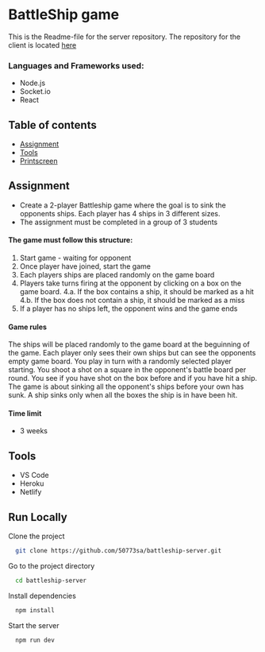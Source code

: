 # BattleShip game

This is the Readme-file for the server repository. The repository for the client is located [here](https://github.com/marialovgren/battleship-client)

### Languages and Frameworks used:
- Node.js
- Socket.io
- React

## Table of contents

- [Assignment](#assignment)
- [Tools](#tools)
- [Printscreen](#printscreen)

## Assignment
- Create a 2-player Battleship game where the goal is to sink the opponents ships. Each player has 4 ships in 3 different sizes. 
- The assignment must be completed in a group of 3 students 

#### The game must follow this structure:
1. Start game - waiting for opponent
2. Once player have joined, start the game
3. Each players ships are placed randomly on the game board
4. Players take turns firing at the opponent by clicking on a box on the game board. 
    4.a. If the box contains a ship, it should be marked as a hit
    4.b. If the box does not contain a ship, it should be marked as a miss
5. If a player has no ships left, the opponent wins and the game ends

#### Game rules
The ships will be placed randomly to the game board at the beguinning of the game. Each player only sees their own ships but can see the opponents empty game board. You play in turn with a randomly selected player starting. You shoot a shot on a square in the opponent's battle board per round. You see if you have shot on the box before and if you have hit a ship. The game is about sinking all the opponent's ships before your own has sunk. A ship sinks only when all the boxes the ship is in have been hit.

#### Time limit

- 3 weeks

## Tools

- VS Code
- Heroku
- Netlify

  
## Run Locally

Clone the project

```bash
  git clone https://github.com/50773sa/battleship-server.git
```

Go to the project directory

```bash
  cd battleship-server
```

Install dependencies

```bash
  npm install
```

Start the server

```bash
  npm run dev
```


